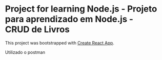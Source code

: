 # Project for learning Node.js - Projeto para aprendizado em Node.js - CRUD de Livros

This project was bootstrapped with [Create React App](https://github.com/facebook/create-react-app).

Utilizado o postman 
